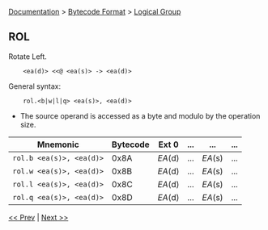 [Documentation](../../README.md) > [Bytecode Format](../README.md) > [Logical Group](../InstructionsLogical.md)

## ROL

Rotate Left.

        <ea(d)> <<@ <ea(s)> -> <ea(d)>

General syntax:

        rol.<b|w|l|q> <ea(s)>, <ea(d)>

* The source operand is accessed as a byte and modulo by the operation size.

| Mnemonic | Bytecode | Ext 0 | ... | ... | ... |
| - | - | - | - | - | - |
| `rol.b <ea(s)>, <ea(d)>` | 0x8A | *EA*(d) | ... | *EA*(s) | ... |
| `rol.w <ea(s)>, <ea(d)>` | 0x8B | *EA*(d) | ... | *EA*(s) | ... |
| `rol.l <ea(s)>, <ea(d)>` | 0x8C | *EA*(d) | ... | *EA*(s) | ... |
| `rol.q <ea(s)>, <ea(d)>` | 0x8D | *EA*(d) | ... | *EA*(s) | ... |

[<< Prev](./l_06.md) | [Next >>](./l_08.md)
